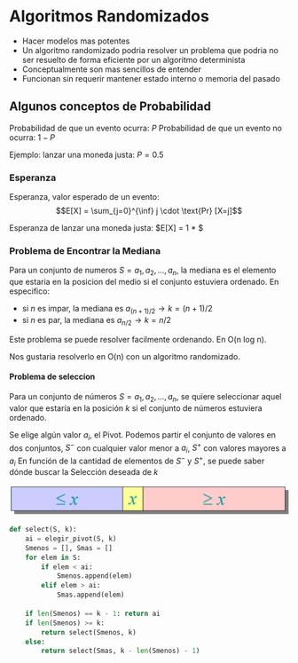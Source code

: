 # Algoritmos Randomizados

* Hacer modelos mas potentes
* Un algoritmo randomizado podria resolver un problema que podria no ser resuelto de forma
  eficiente por un algoritmo determinista
* Conceptualmente son mas sencillos de entender
* Funcionan sin requerir mantener estado interno o memoria del pasado

## Algunos conceptos de Probabilidad

Probabilidad de que un evento ocurra: $P$
Probabilidad de que un evento no ocurra: $1-P$

Ejemplo: lanzar una moneda justa: $P = 0.5$

### Esperanza

Esperanza, valor esperado de un evento: $$E[X] = \sum_{j=0}^{\inf} j \cdot \text{Pr}
[X=j]$$

Esperanza de lanzar una moneda justa: $E[X] = 1 * $

### Problema de Encontrar la Mediana

Para un conjunto de numeros $S = {a_1, a_2, ..., a_n}$, la mediana es el elemento que
estaria en la posicion del medio si el conjunto estuviera ordenado. En especifico:

* si $n$ es impar, la mediana es $a_{(n+1)/2} \rightarrow k = (n+1)/2$
* si $n$ es par, la mediana es $a_{n/2} \rightarrow k = n/2$

Este problema se puede resolver facilmente ordenando. En O(n log n).

Nos gustaria resolverlo en O(n) con un algoritmo randomizado.

#### Problema de seleccion

Para un conjunto de números $S = {a_1, a_2, ..., a_n}$, se quiere seleccionar aquel valor que
estaría en la posición $k$ si el conjunto de números estuviera ordenado.

Se elige algún valor $a_i$, el Pivot. Podemos partir el conjunto de valores en dos
conjuntos, $S^{-}$ con cualquier valor menor a $a_i$, $S^{+}$ con valores mayores a $a_i$
En función de la cantidad de elementos de $S^{-}$ y $S^{+}$, se puede saber dónde buscar
la Selección deseada de $k$

![img.png](img.png)

```python
def select(S, k):
    ai = elegir_pivot(S, k)
    Smenos = [], Smas = []
    for elem in S:
        if elem < ai:
            Smenos.append(elem)
        elif elem > ai:
            Smas.append(elem)

    if len(Smenos) == k - 1: return ai
    if len(Smenos) >= k:
        return select(Smenos, k)
    else:
        return select(Smas, k - len(Smenos) - 1)
```